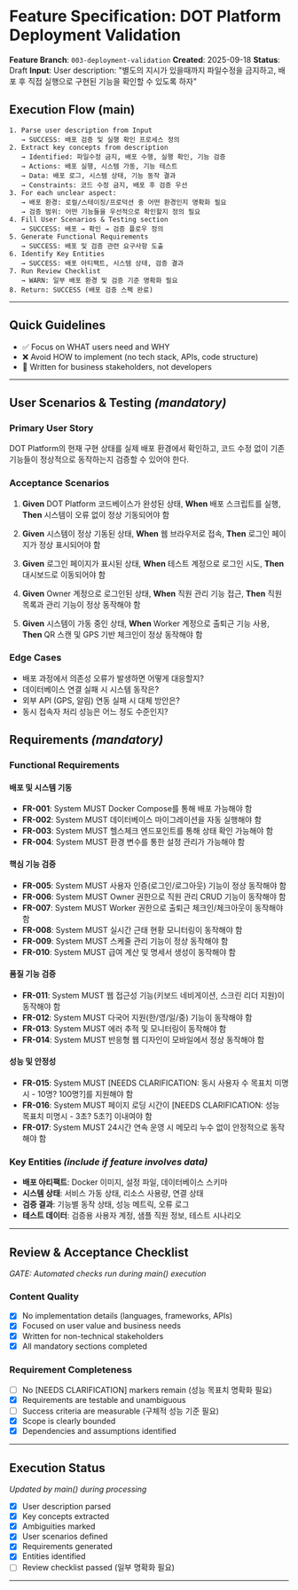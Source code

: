 # Feature Specification: DOT Platform Deployment Validation

**Feature Branch**: `003-deployment-validation`
**Created**: 2025-09-18
**Status**: Draft
**Input**: User description: "별도의 지시가 있을때까지 파일수정을 금지하고, 배포 후 직접 실행으로 구현된 기능을 확인할 수 있도록 하자"

## Execution Flow (main)
```
1. Parse user description from Input
   → SUCCESS: 배포 검증 및 실행 확인 프로세스 정의
2. Extract key concepts from description
   → Identified: 파일수정 금지, 배포 수행, 실행 확인, 기능 검증
   → Actions: 배포 실행, 시스템 가동, 기능 테스트
   → Data: 배포 로그, 시스템 상태, 기능 동작 결과
   → Constraints: 코드 수정 금지, 배포 후 검증 우선
3. For each unclear aspect:
   → 배포 환경: 로컬/스테이징/프로덕션 중 어떤 환경인지 명확화 필요
   → 검증 범위: 어떤 기능들을 우선적으로 확인할지 정의 필요
4. Fill User Scenarios & Testing section
   → SUCCESS: 배포 → 확인 → 검증 플로우 정의
5. Generate Functional Requirements
   → SUCCESS: 배포 및 검증 관련 요구사항 도출
6. Identify Key Entities
   → SUCCESS: 배포 아티팩트, 시스템 상태, 검증 결과
7. Run Review Checklist
   → WARN: 일부 배포 환경 및 검증 기준 명확화 필요
8. Return: SUCCESS (배포 검증 스펙 완료)
```

---

## Quick Guidelines
- ✅ Focus on WHAT users need and WHY
- ❌ Avoid HOW to implement (no tech stack, APIs, code structure)
- 👥 Written for business stakeholders, not developers

---

## User Scenarios & Testing *(mandatory)*

### Primary User Story
DOT Platform의 현재 구현 상태를 실제 배포 환경에서 확인하고, 코드 수정 없이 기존 기능들이 정상적으로 동작하는지 검증할 수 있어야 한다.

### Acceptance Scenarios
1. **Given** DOT Platform 코드베이스가 완성된 상태, **When** 배포 스크립트를 실행, **Then** 시스템이 오류 없이 정상 기동되어야 함

2. **Given** 시스템이 정상 기동된 상태, **When** 웹 브라우저로 접속, **Then** 로그인 페이지가 정상 표시되어야 함

3. **Given** 로그인 페이지가 표시된 상태, **When** 테스트 계정으로 로그인 시도, **Then** 대시보드로 이동되어야 함

4. **Given** Owner 계정으로 로그인된 상태, **When** 직원 관리 기능 접근, **Then** 직원 목록과 관리 기능이 정상 동작해야 함

5. **Given** 시스템이 가동 중인 상태, **When** Worker 계정으로 출퇴근 기능 사용, **Then** QR 스캔 및 GPS 기반 체크인이 정상 동작해야 함

### Edge Cases
- 배포 과정에서 의존성 오류가 발생하면 어떻게 대응할지?
- 데이터베이스 연결 실패 시 시스템 동작은?
- 외부 API (GPS, 알림) 연동 실패 시 대체 방안은?
- 동시 접속자 처리 성능은 어느 정도 수준인지?

## Requirements *(mandatory)*

### Functional Requirements

#### 배포 및 시스템 기동
- **FR-001**: System MUST Docker Compose를 통해 배포 가능해야 함
- **FR-002**: System MUST 데이터베이스 마이그레이션을 자동 실행해야 함
- **FR-003**: System MUST 헬스체크 엔드포인트를 통해 상태 확인 가능해야 함
- **FR-004**: System MUST 환경 변수를 통한 설정 관리가 가능해야 함

#### 핵심 기능 검증
- **FR-005**: System MUST 사용자 인증(로그인/로그아웃) 기능이 정상 동작해야 함
- **FR-006**: System MUST Owner 권한으로 직원 관리 CRUD 기능이 동작해야 함
- **FR-007**: System MUST Worker 권한으로 출퇴근 체크인/체크아웃이 동작해야 함
- **FR-008**: System MUST 실시간 근태 현황 모니터링이 동작해야 함
- **FR-009**: System MUST 스케줄 관리 기능이 정상 동작해야 함
- **FR-010**: System MUST 급여 계산 및 명세서 생성이 동작해야 함

#### 품질 기능 검증
- **FR-011**: System MUST 웹 접근성 기능(키보드 네비게이션, 스크린 리더 지원)이 동작해야 함
- **FR-012**: System MUST 다국어 지원(한/영/일/중) 기능이 동작해야 함
- **FR-013**: System MUST 에러 추적 및 모니터링이 동작해야 함
- **FR-014**: System MUST 반응형 웹 디자인이 모바일에서 정상 동작해야 함

#### 성능 및 안정성
- **FR-015**: System MUST [NEEDS CLARIFICATION: 동시 사용자 수 목표치 미명시 - 10명? 100명?]를 지원해야 함
- **FR-016**: System MUST 페이지 로딩 시간이 [NEEDS CLARIFICATION: 성능 목표치 미명시 - 3초? 5초?] 이내여야 함
- **FR-017**: System MUST 24시간 연속 운영 시 메모리 누수 없이 안정적으로 동작해야 함

### Key Entities *(include if feature involves data)*
- **배포 아티팩트**: Docker 이미지, 설정 파일, 데이터베이스 스키마
- **시스템 상태**: 서비스 가동 상태, 리소스 사용량, 연결 상태
- **검증 결과**: 기능별 동작 상태, 성능 메트릭, 오류 로그
- **테스트 데이터**: 검증용 사용자 계정, 샘플 직원 정보, 테스트 시나리오

---

## Review & Acceptance Checklist
*GATE: Automated checks run during main() execution*

### Content Quality
- [x] No implementation details (languages, frameworks, APIs)
- [x] Focused on user value and business needs
- [x] Written for non-technical stakeholders
- [x] All mandatory sections completed

### Requirement Completeness
- [ ] No [NEEDS CLARIFICATION] markers remain (성능 목표치 명확화 필요)
- [x] Requirements are testable and unambiguous
- [ ] Success criteria are measurable (구체적 성능 기준 필요)
- [x] Scope is clearly bounded
- [x] Dependencies and assumptions identified

---

## Execution Status
*Updated by main() during processing*

- [x] User description parsed
- [x] Key concepts extracted
- [x] Ambiguities marked
- [x] User scenarios defined
- [x] Requirements generated
- [x] Entities identified
- [ ] Review checklist passed (일부 명확화 필요)

---